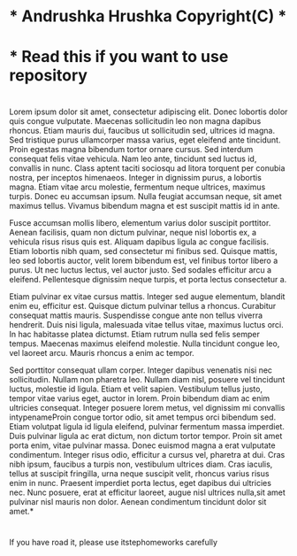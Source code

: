 # *			  Andrushka Hrushka Copyright(C)			*
# *		Read this if you want to use repository
#
#
#
Lorem ipsum dolor sit amet, consectetur adipiscing elit. 
Donec lobortis dolor quis congue vulputate. 
Maecenas sollicitudin leo non magna dapibus rhoncus.
Etiam mauris dui, faucibus ut sollicitudin sed, ultrices id magna. 
Sed tristique purus ullamcorper massa varius, eget eleifend ante tincidunt. 
Proin egestas magna bibendum tortor ornare cursus. Sed interdum consequat felis vitae vehicula. 
Nam leo ante, tincidunt sed luctus id, convallis in nunc. 
Class aptent taciti sociosqu ad litora torquent per conubia nostra, per inceptos himenaeos. 
Integer in dignissim purus, a lobortis magna. Etiam vitae arcu molestie, 
fermentum neque ultrices, maximus turpis. Donec eu accumsan ipsum. 
Nulla feugiat accumsan neque, sit amet maximus tellus. 
Vivamus bibendum magna et est suscipit mattis id in ante.

Fusce accumsan mollis libero, elementum varius dolor suscipit porttitor. 
Aenean facilisis, quam non dictum pulvinar, neque nisl lobortis ex, a vehicula risus risus quis est.
Aliquam dapibus ligula ac congue facilisis. Etiam lobortis nibh quam, sed consectetur mi finibus sed.
Quisque mattis, leo sed lobortis auctor, velit lorem bibendum est, vel finibus tortor libero a purus. 
Ut nec luctus lectus, vel auctor justo. Sed sodales efficitur arcu a eleifend.
Pellentesque dignissim neque turpis, et porta lectus consectetur a.

Etiam pulvinar ex vitae cursus mattis.
Integer sed augue elementum, 
blandit enim eu, efficitur est. 
Quisque dictum pulvinar tellus a rhoncus.
Curabitur consequat mattis mauris. 
Suspendisse congue ante non tellus viverra hendrerit.
Duis nisi ligula, malesuada vitae tellus vitae, 
maximus luctus orci. In hac habitasse platea dictumst. 
Etiam rutrum nulla sed felis semper tempus. 
Maecenas maximus eleifend molestie. 
Nulla tincidunt congue leo, vel laoreet arcu. 
Mauris rhoncus a enim ac tempor.

Sed porttitor consequat ullam corper. 
Integer dapibus venenatis nisi nec sollicitudin. 
Nullam non pharetra leo. Nullam diam nisl, posuere vel tincidunt luctus, molestie id ligula. 
Etiam et velit sapien. Vestibulum tellus justo, tempor vitae varius eget, auctor in lorem.
Proin bibendum diam ac enim ultricies consequat. 
Integer posuere lorem metus, vel dignissim mi convallis intypenameProin congue tortor odio, 
sit amet tempus orci bibendum sed. Etiam volutpat ligula id ligula eleifend, 
pulvinar fermentum massa imperdiet. Duis pulvinar ligula ac erat dictum, 
non dictum tortor tempor. Proin sit amet porta enim, vitae pulvinar massa.
Donec euismod magna a erat vulputate condimentum. 
Integer risus odio, efficitur a cursus vel, pharetra at dui. 
Cras nibh ipsum, faucibus a turpis non, vestibulum ultrices diam.
Cras iaculis, tellus at suscipit fringilla, urna neque suscipit velit, 
rhoncus varius risus enim in nunc. Praesent imperdiet porta lectus, eget dapibus dui ultricies nec.
Nunc posuere, erat at efficitur laoreet, augue nisl ultrices nulla,sit amet pulvinar nisl mauris non dolor. 
Aenean condimentum tincidunt dolor sit amet.*
#
#
#
If you have road it, please use itstephomeworks carefully